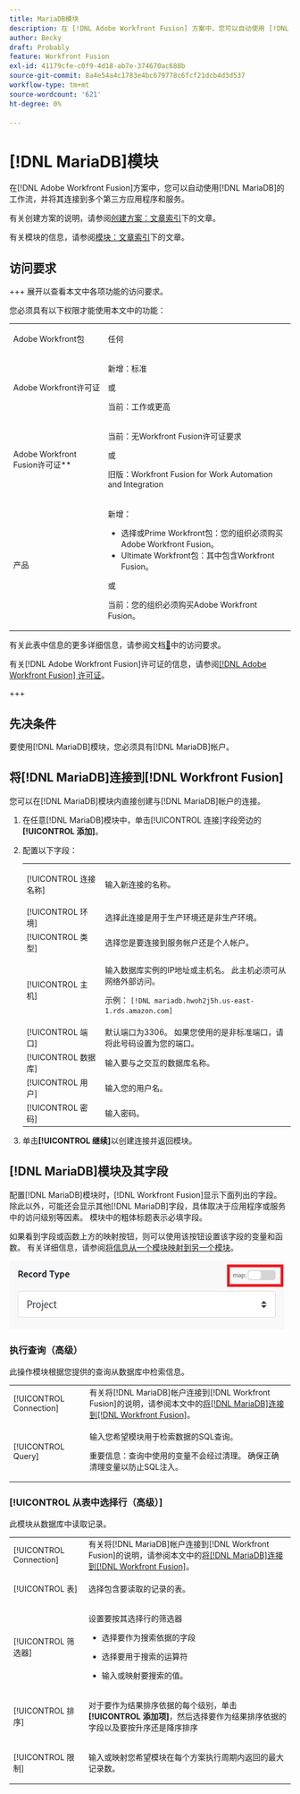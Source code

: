 ```yaml
---
title: MariaDB模块
description: 在 [!DNL Adobe Workfront Fusion] 方案中，您可以自动使用 [!DNL MariaDB]的工作流，并将其连接到多个第三方应用程序和服务。
author: Becky
draft: Probably
feature: Workfront Fusion
exl-id: 41179cfe-c0f9-4d18-ab7e-374670ac688b
source-git-commit: 8a4e54a4c1783e4bc679778c6fcf21dcb4d3d537
workflow-type: tm+mt
source-wordcount: '621'
ht-degree: 0%

---
```


# [!DNL MariaDB]模块

在[!DNL Adobe Workfront Fusion]方案中，您可以自动使用[!DNL MariaDB]的工作流，并将其连接到多个第三方应用程序和服务。

有关创建方案的说明，请参阅[创建方案：文章索引](/help/workfront-fusion/create-scenarios/create-scenarios-toc.md)下的文章。

有关模块的信息，请参阅[模块：文章索引](/help/workfront-fusion/references/modules/modules-toc.md)下的文章。

## 访问要求

+++ 展开以查看本文中各项功能的访问要求。

您必须具有以下权限才能使用本文中的功能：

<table style="table-layout:auto">
 <col> 
 <col> 
 <tbody> 
  <tr> 
   <td role="rowheader">Adobe Workfront包</td> 
   <td> <p>任何</p> </td> 
  </tr> 
  <tr data-mc-conditions=""> 
   <td role="rowheader">Adobe Workfront许可证</td> 
   <td> <p>新增：标准</p><p>或</p><p>当前：工作或更高</p> </td> 
  </tr> 
  <tr> 
   <td role="rowheader">Adobe Workfront Fusion许可证**</td> 
   <td>
   <p>当前：无Workfront Fusion许可证要求</p>
   <p>或</p>
   <p>旧版：Workfront Fusion for Work Automation and Integration </p>
   </td> 
  </tr> 
  <tr> 
   <td role="rowheader">产品</td> 
   <td>
   <p>新增：</p> <ul><li>选择或Prime Workfront包：您的组织必须购买Adobe Workfront Fusion。</li><li>Ultimate Workfront包：其中包含Workfront Fusion。</li></ul>
   <p>或</p>
   <p>当前：您的组织必须购买Adobe Workfront Fusion。</p>
   </td> 
  </tr>
 </tbody> 
</table>

有关此表中信息的更多详细信息，请参阅文档[&#128279;](/help/workfront-fusion/references/licenses-and-roles/access-level-requirements-in-documentation.md)中的访问要求。

有关[!DNL Adobe Workfront Fusion]许可证的信息，请参阅[[!DNL Adobe Workfront Fusion] 许可证](/help/workfront-fusion/set-up-and-manage-workfront-fusion/licensing-operations-overview/license-automation-vs-integration.md)。

+++

## 先决条件

要使用[!DNL MariaDB]模块，您必须具有[!DNL MariaDB]帐户。

## 将[!DNL MariaDB]连接到[!DNL Workfront Fusion]

您可以在[!DNL MariaDB]模块内直接创建与[!DNL MariaDB]帐户的连接。

1. 在任意[!DNL MariaDB]模块中，单击[!UICONTROL 连接]字段旁边的&#x200B;**[!UICONTROL 添加]**。
1. 配置以下字段：

   <table style="table-layout:auto"> 
    <col> 
    <col> 
    <tbody> 
     <tr> 
      <td role="rowheader"> <p>[!UICONTROL 连接名称]</p> </td> 
      <td> <p>输入新连接的名称。</p> </td> 
     </tr> 
        <tr>
        <td role="rowheader">[!UICONTROL 环境]</td>
        <td>选择此连接是用于生产环境还是非生产环境。</td>
        </tr>
        <tr>
        <td role="rowheader">[!UICONTROL 类型]</td>
        <td>选择您是要连接到服务帐户还是个人帐户。</td>
        </tr>
     <tr> 
      <td role="rowheader">[!UICONTROL 主机]</td> 
      <td> <p>输入数据库实例的IP地址或主机名。 此主机必须可从网络外部访问。</p> <p>示例： <code>[!DNL mariadb.hwoh2j5h.us-east-1.rds.amazon.com]</code></p> </td> 
     </tr> 
     <tr> 
      <td role="rowheader">[!UICONTROL 端口]</td> 
      <td>默认端口为3306。 如果您使用的是非标准端口，请将此号码设置为您的端口。 </td> 
     </tr> 
     <tr> 
      <td role="rowheader">[!UICONTROL 数据库]</td> 
      <td>输入要与之交互的数据库名称。</td> 
     </tr> 
     <tr> 
      <td role="rowheader">[!UICONTROL 用户]</td> 
      <td>输入您的用户名。</td> 
     </tr> 
     <tr> 
      <td role="rowheader">[!UICONTROL 密码]</td> 
      <td>输入密码。</td> 
     </tr> 
    </tbody> 
   </table>

1. 单击&#x200B;**[!UICONTROL 继续]**&#x200B;以创建连接并返回模块。

## [!DNL MariaDB]模块及其字段

配置[!DNL MariaDB]模块时，[!DNL Workfront Fusion]显示下面列出的字段。 除此以外，可能还会显示其他[!DNL MariaDB]字段，具体取决于应用程序或服务中的访问级别等因素。 模块中的粗体标题表示必填字段。

如果看到字段或函数上方的映射按钮，则可以使用该按钮设置该字段的变量和函数。 有关详细信息，请参阅[将信息从一个模块映射到另一个模块](/help/workfront-fusion/create-scenarios/map-data/map-data-from-one-to-another.md)。

![映射切换](/help/workfront-fusion/references/apps-and-modules/assets/map-toggle-350x74.png)

### 执行查询（高级）

此操作模块根据您提供的查询从数据库中检索信息。

<table style="table-layout:auto"> 
 <col> 
 <col> 
 <tbody> 
  <tr> 
   <td role="rowheader">[!UICONTROL Connection]</td> 
   <td>有关将[!DNL MariaDB]帐户连接到[!DNL Workfront Fusion]的说明，请参阅本文中的<a href="#connect-mariadb-to-workfront-fusion" class="MCXref xref">将[!DNL MariaDB]连接到[!DNL Workfront Fusion]</a>。</td> 
  </tr> 
  <tr> 
   <td role="rowheader">[!UICONTROL Query]</td> 
   <td> <p>输入您希望模块用于检索数据的SQL查询。</p> <p>重要信息：查询中使用的变量不会经过清理。 确保正确清理变量以防止SQL注入。</p> </td> 
  </tr> 
 </tbody> 
</table>

### [!UICONTROL 从表中选择行（高级）]

此模块从数据库中读取记录。

<table style="table-layout:auto"> 
 <col> 
 <col> 
 <tbody> 
  <tr> 
   <td role="rowheader">[!UICONTROL Connection]</td> 
   <td>有关将[!DNL MariaDB]帐户连接到[!DNL Workfront Fusion]的说明，请参阅本文中的<a href="#connect-mariadb-to-workfront-fusion" class="MCXref xref">将[!DNL MariaDB]连接到[!DNL Workfront Fusion]</a>。</td> 
  </tr> 
  <tr> 
   <td role="rowheader">[!UICONTROL 表]</td> 
   <td> <p>选择包含要读取的记录的表。</p> </td> 
  </tr> 
  <tr> 
   <td role="rowheader">[!UICONTROL 筛选器]</td> 
   <td> <p>设置要按其选择行的筛选器</p> 
    <ul> 
     <li> <p>选择要作为搜索依据的字段</p> </li> 
     <li> <p>选择要用于搜索的运算符</p> </li> 
     <li> <p>输入或映射要搜索的值。</p> </li> 
    </ul> </td> 
  </tr> 
  <tr> 
   <td role="rowheader">[!UICONTROL 排序] </td> 
   <td> <p>对于要作为结果排序依据的每个级别，单击<strong>[!UICONTROL 添加项]</strong>，然后选择要作为结果排序依据的字段以及要按升序还是降序排序</p> </td> 
  </tr> 
  <tr> 
   <td role="rowheader">[!UICONTROL 限制]</td> 
   <td> <p>输入或映射您希望模块在每个方案执行周期内返回的最大记录数。</p> </td> 
  </tr> 
 </tbody> 
</table>
